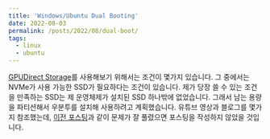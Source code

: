```yaml
---
title: 'Windows/Ubuntu Dual Booting'
date: 2022-08-03
permalink: /posts/2022/08/dual-boot/
tags:
  - linux
  - ubuntu
---
```


[GPUDirect Storage](https://hyuhngminkim.github.io/posts/2022/07/gds/)를 사용해보기 위해서는 조건이 몇가지 있습니다. 
그 중에서는 NVMe가 사용 가능한 SSD가 필요하다는 조건이 있습니다. 
제가 당장 쓸 수 있는 조건을 만족하는 SSD는 제 운영체제가 설치된 SSD 하나밖에 없었습니다. 
그래서 남는 용량을 파티션해서 우분투를 설치해 사용하려고 계획했습니다. 
유튜브 영상과 블로그를 몇가지 참조했는데, [이전 포스팅](https://hyuhngminkim.github.io/posts/2022/07/disk-partitioning/)과 같이 문제가 잘 풀렸으면 포스팅을 작성하지 않았을 것입니다. 

# 